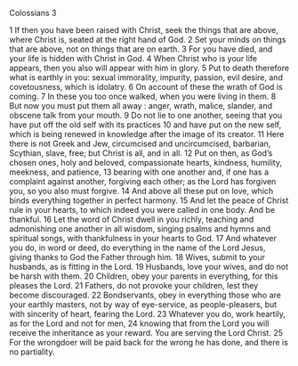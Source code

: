 Colossians 3

1	If then you have been raised with Christ, seek the things that are above, where Christ is, seated at the right hand of God.
2	Set your minds on things that are above, not on things that are on earth.
3	For you have died, and your life is hidden with Christ in God.
4	When Christ who is your life appears, then you also will appear with him in glory.
5	Put to death therefore what is earthly in you: sexual immorality, impurity, passion, evil desire, and covetousness, which is idolatry.
6	On account of these the wrath of God is coming.
7	In these you too once walked, when you were living in them.
8	But now you must put them all away : anger, wrath, malice, slander, and obscene talk from your mouth.
9	Do not lie to one another, seeing that you have put off the old self with its practices
10	and have put on the new self, which is being renewed in knowledge after the image of its creator.
11	Here there is not Greek and Jew, circumcised and uncircumcised, barbarian, Scythian, slave, free; but Christ is all, and in all.
12	Put on then, as God’s chosen ones, holy and beloved, compassionate hearts, kindness, humility, meekness, and patience,
13	bearing with one another and, if one has a complaint against another, forgiving each other; as the Lord has forgiven you, so you also must forgive.
14	And above all these put on love, which binds everything together in perfect harmony.
15	And let the peace of Christ rule in your hearts, to which indeed you were called in one body. And be thankful.
16	Let the word of Christ dwell in you richly, teaching and admonishing one another in all wisdom, singing psalms and hymns and spiritual songs, with thankfulness in your hearts to God.
17	And whatever you do, in word or deed, do everything in the name of the Lord Jesus, giving thanks to God the Father through him.
18	Wives, submit to your husbands, as is fitting in the Lord.
19	Husbands, love your wives, and do not be harsh with them.
20	Children, obey your parents in everything, for this pleases the Lord.
21	Fathers, do not provoke your children, lest they become discouraged.
22	Bondservants, obey in everything those who are your earthly masters, not by way of eye-service, as people-pleasers, but with sincerity of heart, fearing the Lord.
23	Whatever you do, work heartily, as for the Lord and not for men,
24	knowing that from the Lord you will receive the inheritance as your reward. You are serving the Lord Christ.
25	For the wrongdoer will be paid back for the wrong he has done, and there is no partiality.


